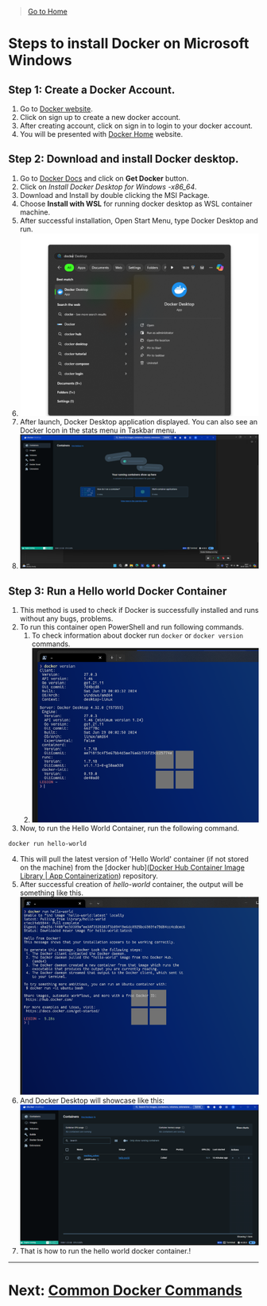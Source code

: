 > [Go to Home](../docker-labs.md)

# Steps to install Docker on Microsoft Windows

## Step 1: Create a Docker Account.

1. Go to [Docker website](https://docker.com).
2. Click on sign up to create a new docker account.
3. After creating account, click on sign in to login to your docker account.
4. You will be presented with [Docker Home](https://app.docker.com/) website.

## Step 2: Download and install Docker desktop.

1. Go to [Docker Docs](https://docs.docker.com/) and click on **Get Docker** button.
2. Click on _Install Docker Desktop for Windows -x86_64_.
3. Download and Install by double clicking the MSI Package.
4. Choose **Install with WSL** for running docker desktop as WSL container machine.
5. After successful installation, Open Start Menu, type Docker Desktop and run.
6. ![docker start screenshot](./docker-start-menu.png)
7. After launch, Docker Desktop application displayed. You can also see an Docker Icon in the stats menu in Taskbar menu.
8. ![docker-desktop](./docker-desktop.png)

## Step 3: Run a Hello world Docker Container

1. This method is used to check if Docker is successfully installed and runs without any bugs, problems.
2. To run this container open PowerShell and run following commands.
    1. To check information about docker run `docker` or `docker version` commands.
    2. ![docker-version](./docker-version.png)
3. Now, to run the Hello World Container, run the following command.

```sh
docker run hello-world
```

4. This will pull the latest version of 'Hello World' container (if not stored on the machine) from the [docker hub]([Docker Hub Container Image Library | App Containerization](https://hub.docker.com/explore)) repository.
5. After successful creation of _hello-world_ container, the output will be something like this. ![docker hello world showcase](./docker-hello-world.png)
6. And Docker Desktop will showcase like this: ![docker desktop hello world](./docker-hello-world-desktop.png)
7. That is how to run the hello world docker container.!

---

# Next: [Common Docker Commands](../ACM-02/Common%20Docker%20Commands.md)
